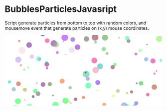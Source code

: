 # BubblesParticlesJavasript
Script generate  particles from bottom to top with random colors, and mousemove event that generate particles on (x,y) mouse coordinates.

![](./img/bubbles.png)
